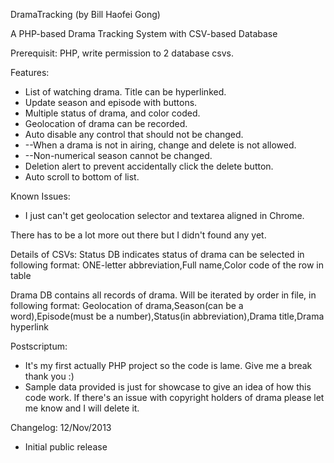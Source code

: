 DramaTracking (by Bill Haofei Gong)

A PHP-based Drama Tracking System with CSV-based Database

Prerequisit: PHP, write permission to 2 database csvs. 

Features:
- List of watching drama. Title can be hyperlinked. 
- Update season and episode with buttons. 
- Multiple status of drama, and color coded. 
- Geolocation of drama can be recorded. 
- Auto disable any control that should not be changed.
- --When a drama is not in airing, change and delete is not allowed. 
- --Non-numerical season cannot be changed.
- Deletion alert to prevent accidentally click the delete button. 
- Auto scroll to bottom of list. 

Known Issues:
- I just can't get geolocation selector and textarea aligned in Chrome. 

There has to be a lot more out there but I didn't found any yet. 

Details of CSVs:
Status DB indicates status of drama can be selected in following format:
ONE-letter abbreviation,Full name,Color code of the row in table

Drama DB contains all records of drama. Will be iterated by order in file, in following format:
Geolocation of drama,Season(can be a word),Episode(must be a number),Status(in abbreviation),Drama title,Drama hyperlink

Postscriptum:
- It's my first actually PHP project so the code is lame. Give me a break thank you :)
- Sample data provided is just for showcase to give an idea of how this code work. If there's an issue with copyright holders of drama please let me know and I will delete it. 

Changelog:
12/Nov/2013
- Initial public release